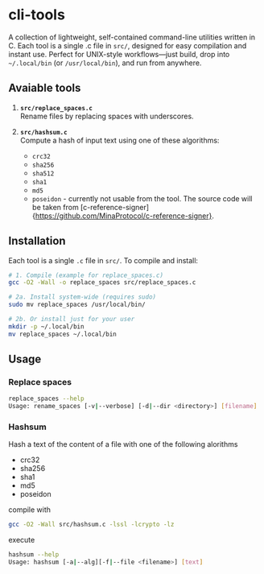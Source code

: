 # cli-tools
A collection of lightweight, self-contained command-line utilities written in C. Each tool is a single .c file in <code>src/</code>, designed for easy compilation and instant use. Perfect for UNIX-style workflows—just build, drop into <code>~/.local/bin</code> (or <code>/usr/local/bin</code>), and run from anywhere.

## Avaiable tools
1. **`src/replace_spaces.c`**  
   Rename files by replacing spaces with underscores.

2. **`src/hashsum.c`**  
   Compute a hash of input text using one of these algorithms:  
   - `crc32`  
   - `sha256`
   - `sha512`  
   - `sha1`  
   - `md5`  
   - `poseidon` - currently not usable from the tool. The source code will be taken from [c-reference-signer]{https://github.com/MinaProtocol/c-reference-signer}.
   
## Installation

Each tool is a single `.c` file in `src/`. To compile and install:

```bash
# 1. Compile (example for replace_spaces.c)
gcc -O2 -Wall -o replace_spaces src/replace_spaces.c

# 2a. Install system‐wide (requires sudo)
sudo mv replace_spaces /usr/local/bin/

# 2b. Or install just for your user
mkdir -p ~/.local/bin
mv replace_spaces ~/.local/bin
```
## Usage

### Replace spaces
```bash
replace_spaces --help
Usage: rename_spaces [-v|--verbose] [-d|--dir <directory>] [filename]
```

### Hashsum
Hash a text of the content of a file with one of the following alorithms
- crc32
- sha256
- sha1
- md5
- poseidon

compile with 
```bash
gcc -O2 -Wall src/hashsum.c -lssl -lcrypto -lz
```
execute
```bash
hashsum --help
Usage: hashsum [-a|--alg][-f|--file <filename>] [text]
